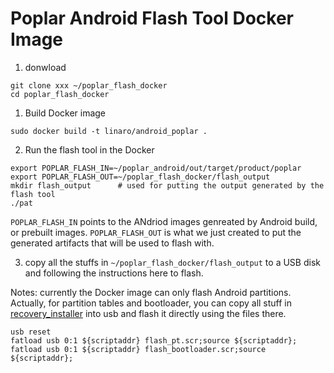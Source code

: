 
# Poplar Android Flash Tool Docker Image

1. donwload

```
git clone xxx ~/poplar_flash_docker
cd poplar_flash_docker
```

1. Build Docker image
```
sudo docker build -t linaro/android_poplar .
```

2. Run the flash tool in the Docker
```
export POPLAR_FLASH_IN=~/poplar_android/out/target/product/poplar
export POPLAR_FLASH_OUT=~/poplar_flash_docker/flash_output
mkdir flash_output      # used for putting the output generated by the flash tool 
./pat
```

`POPLAR_FLASH_IN` points to the ANdriod images genreated by Android build, or prebuilt images.
`POPLAR_FLASH_OUT` is what we just created to put the generated artifacts that will be used to flash with.

3. copy all the stuffs in `~/poplar_flash_docker/flash_output` to a USB disk and following the instructions here to flash.

Notes: currently the Docker image can only flash Android partitions. Actually, for partition tables and bootloader,
you can copy all stuff in [recovery_installer](https://github.com/pierrchen/pat/tree/master/recovery-installer) into usb and flash it directly using the files there.

```
usb reset
fatload usb 0:1 ${scriptaddr} flash_pt.scr;source ${scriptaddr};
fatload usb 0:1 ${scriptaddr} flash_bootloader.scr;source ${scriptaddr};
```